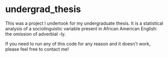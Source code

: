 # undergrad_thesis
This was a project I undertook for my undergraduate thesis. It is a statistical analysis of a sociolinguistic variable present in African American English: the omission of adverbial -ly. 

If you need to run any of this code for any reason and it doesn't work, please feel free to contact me!
